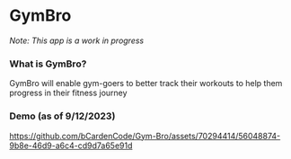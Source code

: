 # GymBro
*Note: This app is a work in progress*

### What is GymBro?
GymBro will enable gym-goers to better track their workouts to help them progress in their fitness journey

### Demo (as of 9/12/2023)
https://github.com/bCardenCode/Gym-Bro/assets/70294414/56048874-9b8e-46d9-a6c4-cd9d7a65e91d

